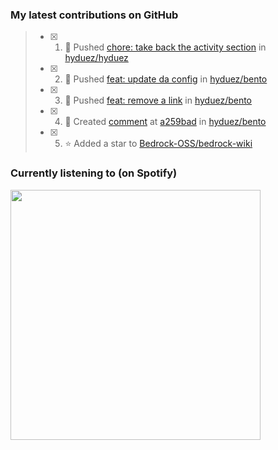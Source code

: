 ### My latest contributions on GitHub
<!--START_SECTION:activity-->
> - [x] 1. 📌 Pushed [chore: take back the activity section](https://github.com/hyduez/hyduez/commit/e4ea3f43c4123744c1faa4a20e861f956c336506) in [hyduez/hyduez](https://github.com/hyduez/hyduez)
> - [x] 2. 📌 Pushed [feat: update da config](https://github.com/hyduez/bento/commit/7309c5949e272d3337985cf64d1868a62cc2da02) in [hyduez/bento](https://github.com/hyduez/bento)
> - [x] 3. 📌 Pushed [feat: remove a link](https://github.com/hyduez/bento/commit/e1e77beb4801bc9228a356b6480c238fbb7e9087) in [hyduez/bento](https://github.com/hyduez/bento)
> - [x] 4. 💬 Created [comment](https://github.com/hyduez/bento/commit/a259badc8024c4f256c2a304e9cf88df9daca0ce#commitcomment-134849985) at [a259bad](https://github.com/hyduez/bento/commit/a259badc8024c4f256c2a304e9cf88df9daca0ce) in [hyduez/bento](https://github.com/hyduez/bento)
> - [x] 5. ⭐ Added a star to [Bedrock-OSS/bedrock-wiki](https://github.com/Bedrock-OSS/bedrock-wiki)
<!--END_SECTION:activity-->

### Currently listening to (on Spotify)
<img src="https://spotify-hyduez.vercel.app/api/spotify" width="400em">
